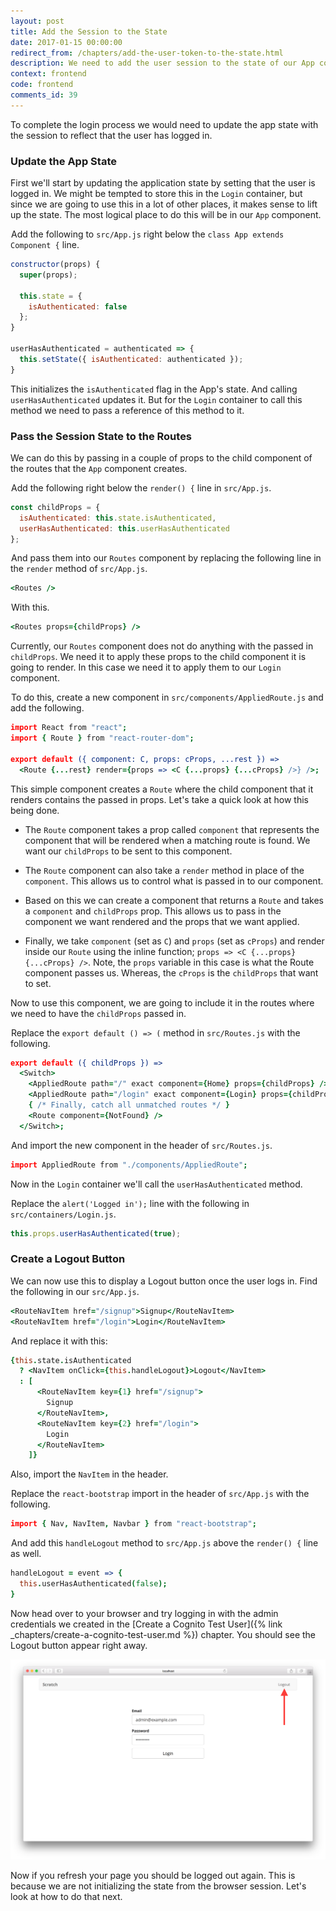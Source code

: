 ```yaml
---
layout: post
title: Add the Session to the State
date: 2017-01-15 00:00:00
redirect_from: /chapters/add-the-user-token-to-the-state.html
description: We need to add the user session to the state of our App component in our React.js app. By lifting the state up we can pass the session to all the child containers.
context: frontend
code: frontend
comments_id: 39
---
```


To complete the login process we would need to update the app state with the session to reflect that the user has logged in.

### Update the App State

First we'll start by updating the application state by setting that the user is logged in. We might be tempted to store this in the `Login` container, but since we are going to use this in a lot of other places, it makes sense to lift up the state. The most logical place to do this will be in our `App` component.

<img class="code-marker" src="/assets/s.png" />Add the following to `src/App.js` right below the `class App extends Component {` line.

``` javascript
constructor(props) {
  super(props);

  this.state = {
    isAuthenticated: false
  };
}

userHasAuthenticated = authenticated => {
  this.setState({ isAuthenticated: authenticated });
}
```

This initializes the `isAuthenticated` flag in the App's state. And calling `userHasAuthenticated` updates it. But for the `Login` container to call this method we need to pass a reference of this method to it.

### Pass the Session State to the Routes

We can do this by passing in a couple of props to the child component of the routes that the `App` component creates.

<img class="code-marker" src="/assets/s.png" />Add the following right below the `render() {` line in `src/App.js`.

``` javascript
const childProps = {
  isAuthenticated: this.state.isAuthenticated,
  userHasAuthenticated: this.userHasAuthenticated
};
```

<img class="code-marker" src="/assets/s.png" />And pass them into our `Routes` component by replacing the following line in the `render` method of `src/App.js`.

``` coffee
<Routes />
```

<img class="code-marker" src="/assets/s.png" />With this.

``` coffee
<Routes props={childProps} />
```

Currently, our `Routes` component does not do anything with the passed in `childProps`. We need it to apply these props to the child component it is going to render. In this case we need it to apply them to our `Login` component.

<img class="code-marker" src="/assets/s.png" />To do this, create a new component in `src/components/AppliedRoute.js` and add the following.

``` coffee
import React from "react";
import { Route } from "react-router-dom";

export default ({ component: C, props: cProps, ...rest }) =>
  <Route {...rest} render={props => <C {...props} {...cProps} />} />;
```

This simple component creates a `Route` where the child component that it renders contains the passed in props. Let's take a quick look at how this being done.

- The `Route` component takes a prop called `component` that represents the component that will be rendered when a matching route is found. We want our `childProps` to be sent to this component.

- The `Route` component can also take a `render` method in place of the `component`. This allows us to control what is passed in to our component.

- Based on this we can create a component that returns a `Route` and takes a `component` and `childProps` prop. This allows us to pass in the component we want rendered and the props that we want applied.

- Finally, we take `component` (set as `C`) and `props` (set as `cProps`) and render inside our `Route` using the inline function; `props => <C {...props} {...cProps} />`. Note, the `props` variable in this case is what the Route component passes us. Whereas, the `cProps` is the `childProps` that want to set.

Now to use this component, we are going to include it in the routes where we need to have the `childProps` passed in.

<img class="code-marker" src="/assets/s.png" />Replace the `export default () => (` method in `src/Routes.js` with the following.

``` coffee
export default ({ childProps }) =>
  <Switch>
    <AppliedRoute path="/" exact component={Home} props={childProps} />
    <AppliedRoute path="/login" exact component={Login} props={childProps} />
    { /* Finally, catch all unmatched routes */ }
    <Route component={NotFound} />
  </Switch>;
```

<img class="code-marker" src="/assets/s.png" />And import the new component in the header of `src/Routes.js`.

``` coffee
import AppliedRoute from "./components/AppliedRoute";
```

Now in the `Login` container we'll call the `userHasAuthenticated` method.

<img class="code-marker" src="/assets/s.png" />Replace the `alert('Logged in');` line with the following in `src/containers/Login.js`.

``` javascript
this.props.userHasAuthenticated(true);
```

### Create a Logout Button

We can now use this to display a Logout button once the user logs in. Find the following in our `src/App.js`.

``` coffee
<RouteNavItem href="/signup">Signup</RouteNavItem>
<RouteNavItem href="/login">Login</RouteNavItem>
```

<img class="code-marker" src="/assets/s.png" />And replace it with this:

``` coffee
{this.state.isAuthenticated
  ? <NavItem onClick={this.handleLogout}>Logout</NavItem>
  : [
      <RouteNavItem key={1} href="/signup">
        Signup
      </RouteNavItem>,
      <RouteNavItem key={2} href="/login">
        Login
      </RouteNavItem>
    ]}
```

Also, import the `NavItem` in the header.

<img class="code-marker" src="/assets/s.png" />Replace the `react-bootstrap` import in the header of `src/App.js` with the following.

``` coffee
import { Nav, NavItem, Navbar } from "react-bootstrap";
```

<img class="code-marker" src="/assets/s.png" />And add this `handleLogout` method to `src/App.js` above the `render() {` line as well.

``` coffee
handleLogout = event => {
  this.userHasAuthenticated(false);
}
```

Now head over to your browser and try logging in with the admin credentials we created in the [Create a Cognito Test User]({% link _chapters/create-a-cognito-test-user.md %}) chapter. You should see the Logout button appear right away.

![Login state updated screenshot](/assets/login-state-updated.png)

Now if you refresh your page you should be logged out again. This is because we are not initializing the state from the browser session. Let's look at how to do that next.
